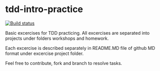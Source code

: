 # tdd-intro-practice

[![Build status](https://ci.appveyor.com/api/projects/status/eq0ptkr503ghdhhs?svg=true)](https://ci.appveyor.com/project/mettizik/tdd-course-3)

Basic excercises for TDD practicing. All excercises are separated into projects under folders workshops and homework.

Each excercise is described separately in README.MD file of github MD format under excercise project folder.

Feel free to contribute, fork and branch to resolve tasks.
